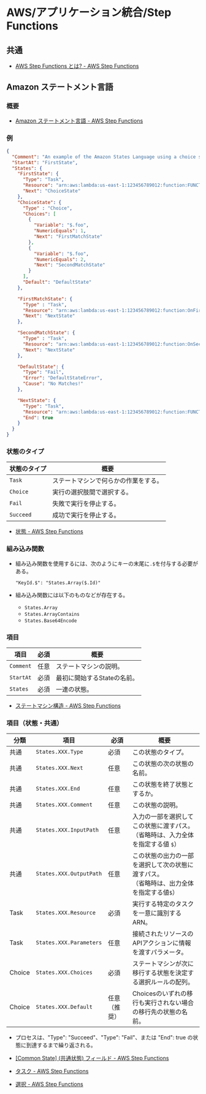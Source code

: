 # AWS/アプリケーション統合/Step Functions

## 共通

- [AWS Step Functions とは? - AWS Step Functions](https://docs.aws.amazon.com/ja_jp/step-functions/latest/dg/welcome.html)

## Amazon ステートメント言語

### 概要

- [Amazon ステートメント言語 - AWS Step Functions](https://docs.aws.amazon.com/ja_jp/step-functions/latest/dg/concepts-amazon-states-language.html)

### 例

```json
{
  "Comment": "An example of the Amazon States Language using a choice state.",
  "StartAt": "FirstState",
  "States": {
    "FirstState": {
      "Type": "Task",
      "Resource": "arn:aws:lambda:us-east-1:123456789012:function:FUNCTION_NAME",
      "Next": "ChoiceState"
    },
    "ChoiceState": {
      "Type" : "Choice",
      "Choices": [
        {
          "Variable": "$.foo",
          "NumericEquals": 1,
          "Next": "FirstMatchState"
        },
        {
          "Variable": "$.foo",
          "NumericEquals": 2,
          "Next": "SecondMatchState"
        }
      ],
      "Default": "DefaultState"
    },

    "FirstMatchState": {
      "Type" : "Task",
      "Resource": "arn:aws:lambda:us-east-1:123456789012:function:OnFirstMatch",
      "Next": "NextState"
    },

    "SecondMatchState": {
      "Type" : "Task",
      "Resource": "arn:aws:lambda:us-east-1:123456789012:function:OnSecondMatch",
      "Next": "NextState"
    },

    "DefaultState": {
      "Type": "Fail",
      "Error": "DefaultStateError",
      "Cause": "No Matches!"
    },

    "NextState": {
      "Type": "Task",
      "Resource": "arn:aws:lambda:us-east-1:123456789012:function:FUNCTION_NAME",
      "End": true
    }
  }
}
```

### 状態のタイプ

| 状態のタイプ | 概要                                 |
| ------------ | ------------------------------------ |
| `Task`       | ステートマシンで何らかの作業をする。 |
| `Choice`     | 実行の選択肢間で選択する。           |
| `Fail`       | 失敗で実行を停止する。               |
| `Succeed`    | 成功で実行を停止する。               |

- [状態 - AWS Step Functions](https://docs.aws.amazon.com/ja_jp/step-functions/latest/dg/concepts-states.html)

### 組み込み関数

- 組み込み関数を使用するには、次のようにキーの末尾に`.$`を付与する必要がある。

  ```text
  "KeyId.$": "States.Array($.Id)"
  ```

- 組み込み関数には以下のものなどが存在する。
  - `States.Array`
  - `States.ArrayContains`
  - `States.Base64Encode`

### 項目

| 項目      | 必須 | 概要                        |
| --------- | ---- | --------------------------- |
| `Comment` | 任意 | ステートマシンの説明。      |
| `StartAt` | 必須 | 最初に開始するStateの名前。 |
| `States`  | 必須 | 一連の状態。                |

- [ステートマシン構造 - AWS Step Functions](https://docs.aws.amazon.com/ja_jp/step-functions/latest/dg/amazon-states-language-state-machine-structure.html)

### 項目（状態・共通）

| 分類   | 項目                    | 必須         | 概要                                                         |
| ------ | ----------------------- | ------------ | ------------------------------------------------------------ |
| 共通   | `States.XXX.Type`       | 必須         | この状態のタイプ。                                           |
| 共通   | `States.XXX.Next`       | 任意         | この状態の次の状態の名前。                                   |
| 共通   | `States.XXX.End`        | 任意         | この状態を終了状態とするか。                                 |
| 共通   | `States.XXX.Comment`    | 任意         | この状態の説明。                                             |
| 共通   | `States.XXX.InputPath`  | 任意         | 入力の一部を選択してこの状態に渡すパス。<br />（省略時は、入力全体を指定する値 `$`） |
| 共通   | `States.XXX.OutputPath` | 任意         | この状態の出力の一部を選択して次の状態に渡すパス。<br />（省略時は、出力全体を指定する値`$`） |
| Task   | `States.XXX.Resource`   | 必須         | 実行する特定のタスクを一意に識別するARN。                    |
| Task   | `States.XXX.Parameters` | 任意         | 接続されたリソースの APIアクションに情報を渡すパラメータ。   |
| Choice | `States.XXX.Choices`    | 必須         | ステートマシンが次に移行する状態を決定する選択ルールの配列。 |
| Choice | `States.XXX.Default`    | 任意（推奨） | Choicesのいずれの移行も実行されない場合の移行先の状態の名前。 |

- プロセスは、"Type": "Succeed"、"Type": "Fail"、または "End": true の状態に到達するまで繰り返される。
- [[Common State] (共通状態) フィールド - AWS Step Functions](https://docs.aws.amazon.com/ja_jp/step-functions/latest/dg/amazon-states-language-common-fields.html)

- [タスク - AWS Step Functions](https://docs.aws.amazon.com/ja_jp/step-functions/latest/dg/amazon-states-language-task-state.html)
- [選択 - AWS Step Functions](https://docs.aws.amazon.com/ja_jp/step-functions/latest/dg/amazon-states-language-choice-state.html)
